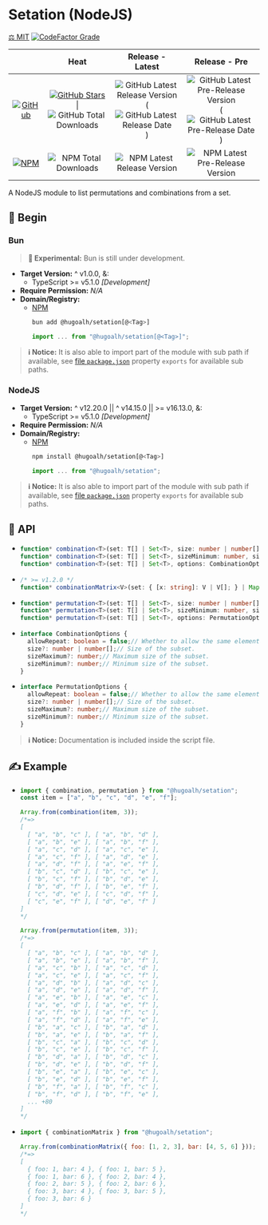 # Setation (NodeJS)

[⚖️ MIT](./LICENSE.md)
[![CodeFactor Grade](https://img.shields.io/codefactor/grade/github/hugoalh-studio/setation-nodejs?label=Grade&logo=codefactor&logoColor=ffffff&style=flat-square "CodeFactor Grade")](https://www.codefactor.io/repository/github/hugoalh-studio/setation-nodejs)

|  | **Heat** | **Release - Latest** | **Release - Pre** |
|:-:|:-:|:-:|:-:|
| [![GitHub](https://img.shields.io/badge/GitHub-181717?logo=github&logoColor=ffffff&style=flat-square "GitHub")](https://github.com/hugoalh-studio/setation-nodejs) | [![GitHub Stars](https://img.shields.io/github/stars/hugoalh-studio/setation-nodejs?label=&logoColor=ffffff&style=flat-square "GitHub Stars")](https://github.com/hugoalh-studio/setation-nodejs/stargazers) \| ![GitHub Total Downloads](https://img.shields.io/github/downloads/hugoalh-studio/setation-nodejs/total?label=&style=flat-square "GitHub Total Downloads") | ![GitHub Latest Release Version](https://img.shields.io/github/release/hugoalh-studio/setation-nodejs?sort=semver&label=&style=flat-square "GitHub Latest Release Version") (![GitHub Latest Release Date](https://img.shields.io/github/release-date/hugoalh-studio/setation-nodejs?label=&style=flat-square "GitHub Latest Release Date")) | ![GitHub Latest Pre-Release Version](https://img.shields.io/github/release/hugoalh-studio/setation-nodejs?include_prereleases&sort=semver&label=&style=flat-square "GitHub Latest Pre-Release Version") (![GitHub Latest Pre-Release Date](https://img.shields.io/github/release-date-pre/hugoalh-studio/setation-nodejs?label=&style=flat-square "GitHub Latest Pre-Release Date")) |
| [![NPM](https://img.shields.io/badge/NPM-CB3837?logo=npm&logoColor=ffffff&style=flat-square "NPM")](https://www.npmjs.com/package/@hugoalh/setation) | ![NPM Total Downloads](https://img.shields.io/npm/dt/@hugoalh/setation?label=&style=flat-square "NPM Total Downloads") | ![NPM Latest Release Version](https://img.shields.io/npm/v/@hugoalh/setation/latest?label=&style=flat-square "NPM Latest Release Version") | ![NPM Latest Pre-Release Version](https://img.shields.io/npm/v/@hugoalh/setation/pre?label=&style=flat-square "NPM Latest Pre-Release Version") |

A NodeJS module to list permutations and combinations from a set.

## 🔰 Begin

### Bun

> **🧪 Experimental:** Bun is still under development.

- **Target Version:** ^ v1.0.0, &:
  - TypeScript >= v5.1.0 *\[Development\]*
- **Require Permission:** *N/A*
- **Domain/Registry:**
  - [NPM](https://www.npmjs.com/package/@hugoalh/setation)
    ```sh
    bun add @hugoalh/setation[@<Tag>]
    ```
    ```js
    import ... from "@hugoalh/setation[@<Tag>]";
    ```

> **ℹ️ Notice:** It is also able to import part of the module with sub path if available, see [file `package.json`](./package.json) property `exports` for available sub paths.

### NodeJS

- **Target Version:** ^ v12.20.0 \|\| ^ v14.15.0 \|\| >= v16.13.0, &:
  - TypeScript >= v5.1.0 *\[Development\]*
- **Require Permission:** *N/A*
- **Domain/Registry:**
  - [NPM](https://www.npmjs.com/package/@hugoalh/setation)
    ```sh
    npm install @hugoalh/setation[@<Tag>]
    ```
    ```js
    import ... from "@hugoalh/setation";
    ```

> **ℹ️ Notice:** It is also able to import part of the module with sub path if available, see [file `package.json`](./package.json) property `exports` for available sub paths.

## 🧩 API

- ```ts
  function* combination<T>(set: T[] | Set<T>, size: number | number[]): Generator<T[], void, unknown>;
  function* combination<T>(set: T[] | Set<T>, sizeMinimum: number, sizeMaximum: number): Generator<T[], void, unknown>;
  function* combination<T>(set: T[] | Set<T>, options: CombinationOptions = {}): Generator<T[], void, unknown>;
  ```
- ```ts
  /* >= v1.2.0 */
  function* combinationMatrix<V>(set: { [x: string]: V | V[]; } | Map<string, V | V[]>): Generator<{ [x: string]: V; }, void, unknown>;
  ```
- ```ts
  function* permutation<T>(set: T[] | Set<T>, size: number | number[]): Generator<T[], void, unknown>;
  function* permutation<T>(set: T[] | Set<T>, sizeMinimum: number, sizeMaximum: number): Generator<T[], void, unknown>;
  function* permutation<T>(set: T[] | Set<T>, options: PermutationOptions = {}): Generator<T[], void, unknown>;
  ```
- ```ts
  interface CombinationOptions {
    allowRepeat: boolean = false;// Whether to allow the same element repeat appear in the same subset.
    size?: number | number[];// Size of the subset.
    sizeMaximum?: number;// Maximum size of the subset.
    sizeMinimum?: number;// Minimum size of the subset.
  }
  ```
- ```ts
  interface PermutationOptions {
    allowRepeat: boolean = false;// Whether to allow the same element repeat appear in the same subset.
    size?: number | number[];// Size of the subset.
    sizeMaximum?: number;// Maximum size of the subset.
    sizeMinimum?: number;// Minimum size of the subset.
  }
  ```

> **ℹ️ Notice:** Documentation is included inside the script file.

## ✍️ Example

- ```js
  import { combination, permutation } from "@hugoalh/setation";
  const item = ["a", "b", "c", "d", "e", "f"];

  Array.from(combination(item, 3));
  /*=>
  [
    [ "a", "b", "c" ], [ "a", "b", "d" ],
    [ "a", "b", "e" ], [ "a", "b", "f" ],
    [ "a", "c", "d" ], [ "a", "c", "e" ],
    [ "a", "c", "f" ], [ "a", "d", "e" ],
    [ "a", "d", "f" ], [ "a", "e", "f" ],
    [ "b", "c", "d" ], [ "b", "c", "e" ],
    [ "b", "c", "f" ], [ "b", "d", "e" ],
    [ "b", "d", "f" ], [ "b", "e", "f" ],
    [ "c", "d", "e" ], [ "c", "d", "f" ],
    [ "c", "e", "f" ], [ "d", "e", "f" ]
  ]
  */

  Array.from(permutation(item, 3));
  /*=>
  [
    [ "a", "b", "c" ], [ "a", "b", "d" ],
    [ "a", "b", "e" ], [ "a", "b", "f" ],
    [ "a", "c", "b" ], [ "a", "c", "d" ],
    [ "a", "c", "e" ], [ "a", "c", "f" ],
    [ "a", "d", "b" ], [ "a", "d", "c" ],
    [ "a", "d", "e" ], [ "a", "d", "f" ],
    [ "a", "e", "b" ], [ "a", "e", "c" ],
    [ "a", "e", "d" ], [ "a", "e", "f" ],
    [ "a", "f", "b" ], [ "a", "f", "c" ],
    [ "a", "f", "d" ], [ "a", "f", "e" ],
    [ "b", "a", "c" ], [ "b", "a", "d" ],
    [ "b", "a", "e" ], [ "b", "a", "f" ],
    [ "b", "c", "a" ], [ "b", "c", "d" ],
    [ "b", "c", "e" ], [ "b", "c", "f" ],
    [ "b", "d", "a" ], [ "b", "d", "c" ],
    [ "b", "d", "e" ], [ "b", "d", "f" ],
    [ "b", "e", "a" ], [ "b", "e", "c" ],
    [ "b", "e", "d" ], [ "b", "e", "f" ],
    [ "b", "f", "a" ], [ "b", "f", "c" ],
    [ "b", "f", "d" ], [ "b", "f", "e" ],
    ... +80
  ]
  */
  ```
- ```js
  import { combinationMatrix } from "@hugoalh/setation";

  Array.from(combinationMatrix({ foo: [1, 2, 3], bar: [4, 5, 6] }));
  /*=>
  [
    { foo: 1, bar: 4 }, { foo: 1, bar: 5 },
    { foo: 1, bar: 6 }, { foo: 2, bar: 4 },
    { foo: 2, bar: 5 }, { foo: 2, bar: 6 },
    { foo: 3, bar: 4 }, { foo: 3, bar: 5 },
    { foo: 3, bar: 6 }
  ]
  */
  ```
